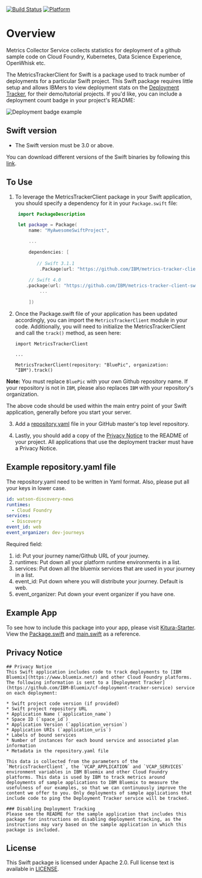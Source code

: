 [![Build Status](https://travis-ci.org/IBM/metrics-collector-client-swift.svg?branch=master)](https://travis-ci.org/IBM/metrics-collector-client-swift)
[![Platform][platform-badge]][platform-url]

# Overview
Metrics Collector Service collects statistics for deployment of a github sample code on Cloud Foundry, Kubernetes, Data Science Experience, OpenWhisk etc.

The MetricsTrackerClient for Swift is a package used to track number of deployments for a particular Swift project. This Swift package requires little setup and allows IBMers to view deployment stats on the [Deployment Tracker](https://metrics-tracker.mybluemix.net/stats), for their demo/tutorial projects. If you'd like, you can include a deployment count badge in your project's README:

![Deployment badge example](badge.png "Deployment Badge")

## Swift version
- The Swift version must be 3.0 or above.

You can download different versions of the Swift binaries by following this [link](https://swift.org/download/).

## To Use
1. To leverage the MetricsTrackerClient package in your Swift application, you should specify a dependency for it in your `Package.swift` file:

	```swift
	 import PackageDescription

	 let package = Package(
	     name: "MyAwesomeSwiftProject",

	     ...

	     dependencies: [
	     
	     	// Swift 3.1.1
	         .Package(url: "https://github.com/IBM/metrics-tracker-client-swift.git", majorVersion: 5),
		 
		 // Swift 4.0
		.package(url: "https://github.com/IBM/metrics-tracker-client-swift.git", .upToNextMajor(from: "5.0.0")),
	         ...

	     ])
	```
2. Once the Package.swift file of your application has been updated accordingly, you can import the `MetricsTrackerClient` module in your code. Additionally, you will need to initialize the MetricsTrackerClient and call the `track()` method, as seen here:

	```
	import MetricsTrackerClient

	...

	MetricsTrackerClient(repository: "BluePic", organization: "IBM").track()

	```
**Note:** You must replace `BluePic` with your own Github repository name. If your repository is not in `IBM`, please also replaces `IBM` with your repository's organization.

The above code should be used within the main entry point of your Swift application, generally before you start your server.

3. Add a [repository.yaml](#example-repositoryyaml-file) file in your GitHub master's top level repository.

4. Lastly, you should add a copy of the [Privacy Notice](#privacy-notice) to the README of your project. All applications that use the deployment tracker must have a Privacy Notice.

## Example repository.yaml file

The repository.yaml need to be written in Yaml format. Also, please put all your keys in lower case.

```yaml
id: watson-discovery-news
runtimes: 
  - Cloud Foundry
services: 
  - Discovery
event_id: web
event_organizer: dev-journeys
```

Required field:

1. id: Put your journey name/Github URL of your journey.
2. runtimes: Put down all your platform runtime environments in a list.
3. services: Put down all the bluemix services that are used in your journey in a list.
4. event_id: Put down where you will distribute your journey. Default is web.
5. event_organizer: Put down your event organizer if you have one.


## Example App
To see how to include this package into your app, please visit [Kitura-Starter](https://github.com/IBM-Bluemix/Kitura-Starter). View the [Package.swift](https://github.com/IBM-Bluemix/Kitura-Starter/blob/master/Package.swift#L29) and [main.swift](https://github.com/IBM-Bluemix/Kitura-Starter/blob/master/Sources/Kitura-Starter/main.swift#L30) as a reference.

## Privacy Notice
```
## Privacy Notice
This Swift application includes code to track deployments to [IBM Bluemix](https://www.bluemix.net/) and other Cloud Foundry platforms. The following information is sent to a [Deployment Tracker](https://github.com/IBM-Bluemix/cf-deployment-tracker-service) service on each deployment:

* Swift project code version (if provided)
* Swift project repository URL
* Application Name (`application_name`)
* Space ID (`space_id`)
* Application Version (`application_version`)
* Application URIs (`application_uris`)
* Labels of bound services
* Number of instances for each bound service and associated plan information
* Metadata in the repository.yaml file

This data is collected from the parameters of the `MetricsTrackerClient`, the `VCAP_APPLICATION` and `VCAP_SERVICES` environment variables in IBM Bluemix and other Cloud Foundry platforms. This data is used by IBM to track metrics around deployments of sample applications to IBM Bluemix to measure the usefulness of our examples, so that we can continuously improve the content we offer to you. Only deployments of sample applications that include code to ping the Deployment Tracker service will be tracked.

### Disabling Deployment Tracking
Please see the README for the sample application that includes this package for instructions on disabling deployment tracking, as the instructions may vary based on the sample application in which this package is included.
```

## License
This Swift package is licensed under Apache 2.0. Full license text is available in [LICENSE](LICENSE).

[platform-badge]: https://img.shields.io/badge/Platforms-OS%20X%20--%20Linux-lightgray.svg
[platform-url]: https://swift.org

